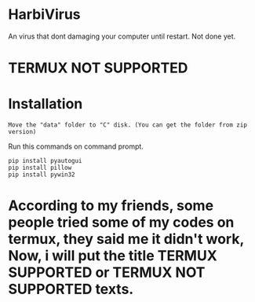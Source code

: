 # HarbiVirus
An virus that dont damaging your computer until restart. Not done yet.

# TERMUX NOT SUPPORTED

# Installation
```
Move the "data" folder to "C" disk. (You can get the folder from zip version)
```
Run this commands on command prompt.
```
pip install pyautogui
pip install pillow
pip install pywin32
```

# According to my friends, some people tried some of my codes on termux, they said me it didn't work,  Now, i will put the title TERMUX SUPPORTED or TERMUX NOT SUPPORTED texts.
